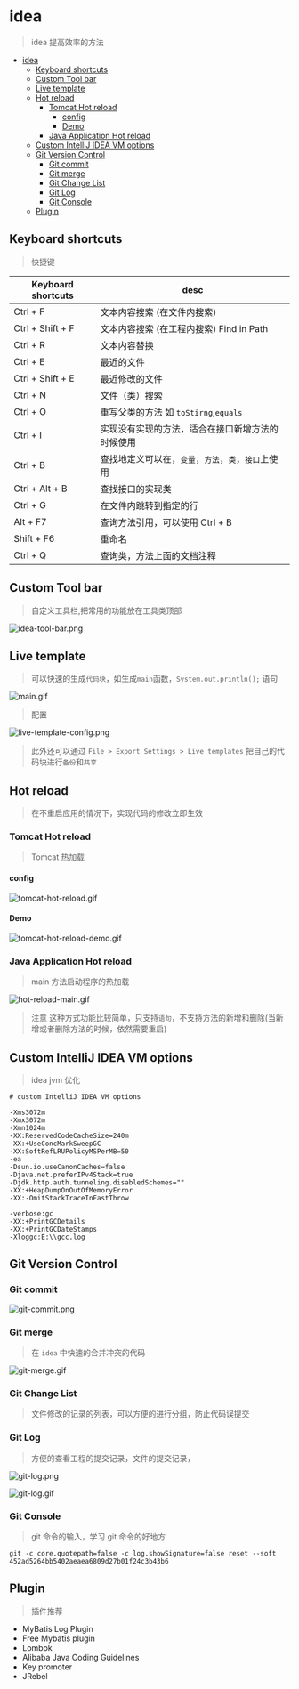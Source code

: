 # idea

> idea 提高效率的方法

- [idea](#idea)
  - [Keyboard shortcuts](#keyboard-shortcuts)
  - [Custom Tool bar](#custom-tool-bar)
  - [Live template](#live-template)
  - [Hot reload](#hot-reload)
    - [Tomcat Hot reload](#tomcat-hot-reload)
      - [config](#config)
      - [Demo](#demo)
    - [Java Application Hot reload](#java-application-hot-reload)
  - [Custom IntelliJ IDEA VM options](#custom-intellij-idea-vm-options)
  - [Git Version Control](#git-version-control)
    - [Git commit](#git-commit)
    - [Git merge](#git-merge)
    - [Git Change List](#git-change-list)
    - [Git Log](#git-log)
    - [Git Console](#git-console)
  - [Plugin](#plugin)

## Keyboard shortcuts

> 快捷键

| Keyboard shortcuts | desc                                                 |
| ------------------ | ---------------------------------------------------- |
| Ctrl + F           | 文本内容搜索 (在文件内搜索)                          |
| Ctrl + Shift + F   | 文本内容搜索 (在工程内搜索) Find in Path             |
| Ctrl + R           | 文本内容替换                                         |
| Ctrl + E           | 最近的文件                                           |
| Ctrl + Shift + E   | 最近修改的文件                                       |
| Ctrl + N           | 文件（类）搜索                                       |
| Ctrl + O           | 重写父类的方法 如 `toStirng`,`equals`                |
| Ctrl + I           | 实现没有实现的方法，适合在接口新增方法的时候使用     |
| Ctrl + B           | 查找地定义可以在，`变量`，`方法`，`类`，`接口`上使用 |
| Ctrl + Alt + B     | 查找接口的实现类                                     |
| Ctrl + G           | 在文件内跳转到指定的行                               |
| Alt + F7           | 查询方法引用，可以使用 Ctrl + B                      |
| Shift + F6         | 重命名                                               |
| Ctrl + Q           | 查询类，方法上面的文档注释                           |

## Custom Tool bar

> 自定义工具栏,把常用的功能放在工具类顶部

![idea-tool-bar.png](./images/idea-tool-bar.png)

## Live template

> 可以快速的生成`代码块`，如生成`main`函数，`System.out.println();` 语句

![main.gif](./images/main.gif)

> 配置

![live-template-config.png](./images/live-template-config.png)

> 此外还可以通过 `File > Export Settings > Live templates` 把自己的代码块进行`备份`和`共享`

## Hot reload

> 在不重启应用的情况下，实现代码的修改立即生效

### Tomcat Hot reload

> Tomcat 热加载

#### config

![tomcat-hot-reload.gif](./images/tomcat-hot-reload.gif)

#### Demo

![tomcat-hot-reload-demo.gif](./images/tomcat-hot-reload-demo.gif)

### Java Application Hot reload

> main 方法启动程序的热加载

![hot-reload-main.gif](./images/hot-reload-main.gif)

> 注意 这种方式功能比较简单，只支持`语句`，不支持方法的新增和删除(当新增或者删除方法的时候，依然需要重启)

## Custom IntelliJ IDEA VM options

> idea jvm 优化

```jvm
# custom IntelliJ IDEA VM options

-Xms3072m
-Xmx3072m
-Xmn1024m
-XX:ReservedCodeCacheSize=240m
-XX:+UseConcMarkSweepGC
-XX:SoftRefLRUPolicyMSPerMB=50
-ea
-Dsun.io.useCanonCaches=false
-Djava.net.preferIPv4Stack=true
-Djdk.http.auth.tunneling.disabledSchemes=""
-XX:+HeapDumpOnOutOfMemoryError
-XX:-OmitStackTraceInFastThrow

-verbose:gc
-XX:+PrintGCDetails
-XX:+PrintGCDateStamps
-Xloggc:E:\\gcc.log

```

## Git Version Control

### Git commit

![git-commit.png](./images/git-commit.png)

### Git merge

> 在 `idea` 中快速的合并冲突的代码

![git-merge.gif](./images/git-merge.gif)

### Git Change List

> 文件修改的记录的列表，可以方便的进行分组，防止代码误提交

### Git Log

> 方便的查看工程的提交记录，文件的提交记录，

![git-log.png](./images/git-log.png)

![git-log.gif](./images/git-log.gif)

### Git Console

> git 命令的输入，学习 git 命令的好地方

```log
git -c core.quotepath=false -c log.showSignature=false reset --soft 452ad5264bb5402aeaea6809d27b01f24c3b43b6
```

## Plugin

> 插件推荐

- MyBatis Log Plugin
- Free Mybatis plugin
- Lombok
- Alibaba Java Coding Guidelines
- Key promoter
- JRebel

